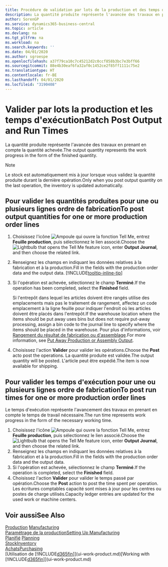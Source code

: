 ```yaml
---
title: Procédure de validation par lots de la production et des temps d'exécution | Microsoft Docs
description: La quantité produite représente l'avancée des travaux en prenant en compte la quantité achevée.
author: SorenGP
ms.service: dynamics365-business-central
ms.topic: article
ms.devlang: na
ms.tgt_pltfrm: na
ms.workload: na
ms.search.keywords: ''
ms.date: 04/01/2020
ms.author: sgroespe
ms.openlocfilehash: a37f79ca10c7c45212d2c0ccf858b3bc7e3bff66
ms.sourcegitcommit: 88e4b30eaf6fa32af0c1452ce2f85ff1111c75e2
ms.translationtype: HT
ms.contentlocale: fr-BE
ms.lasthandoff: 04/01/2020
ms.locfileid: "3190408"
---
```

# <a name="batch-post-output-and-run-times"></a><span data-ttu-id="51361-103">Valider par lots la production et les temps d'exécution</span><span class="sxs-lookup"><span data-stu-id="51361-103">Batch Post Output and Run Times</span></span>
<span data-ttu-id="51361-104">La quantité produite représente l'avancée des travaux en prenant en compte la quantité achevée.</span><span class="sxs-lookup"><span data-stu-id="51361-104">The output quantity represents the work progress in the form of the finished quantity.</span></span>  

> [!NOTE]
> <span data-ttu-id="51361-105">Le stock est automatiquement mis à jour lorsque vous validez la quantité produite durant la dernière opération.</span><span class="sxs-lookup"><span data-stu-id="51361-105">Only when you post output quantity on the last operation, the inventory is updated automatically.</span></span>  

## <a name="to-post-output-quantities-for-one-or-more-production-order-lines"></a><span data-ttu-id="51361-106">Pour valider les quantités produites pour une ou plusieurs lignes ordre de fabrication</span><span class="sxs-lookup"><span data-stu-id="51361-106">To post output quantities for one or more production order lines</span></span>
1. <span data-ttu-id="51361-107">Choisissez l'icône ![Ampoule qui ouvre la fonction Tell Me](media/ui-search/search_small.png "Dites-moi ce que vous voulez faire"), entrez **Feuille production**, puis sélectionnez le lien associé.</span><span class="sxs-lookup"><span data-stu-id="51361-107">Choose the ![Lightbulb that opens the Tell Me feature](media/ui-search/search_small.png "Tell me what you want to do") icon, enter **Output Journal**, and then choose the related link.</span></span>  
2. <span data-ttu-id="51361-108">Renseignez les champs en indiquant les données relatives à la fabrication et à la production.</span><span class="sxs-lookup"><span data-stu-id="51361-108">Fill in the fields with the production order data and the output data.</span></span> [!INCLUDE[tooltip-inline-tip](includes/tooltip-inline-tip_md.md)]
3. <span data-ttu-id="51361-109">Si l'opération est achevée, sélectionnez le champ **Terminé**.</span><span class="sxs-lookup"><span data-stu-id="51361-109">If the operation has been completed, select the **Finished** field.</span></span>  

    <span data-ttu-id="51361-110">Si l'entrepôt dans lequel les articles doivent être rangés utilise des emplacements mais pas le traitement de rangement, affectez un code emplacement à la ligne feuille pour indiquer l'endroit où les articles doivent être placés dans l'entrepôt.</span><span class="sxs-lookup"><span data-stu-id="51361-110">If the warehouse location where the items should be put away uses bins but does not require put-away processing,  assign a bin code to the journal line to specify where the items should be placed in the warehouse.</span></span> <span data-ttu-id="51361-111">Pour plus d'informations, voir [Rangement du résultat de fabrication ou d'assemblage](warehouse-how-to-put-away-production-output.md).</span><span class="sxs-lookup"><span data-stu-id="51361-111">For more information, see [Put Away Production or Assembly Output](warehouse-how-to-put-away-production-output.md).</span></span>  

4. <span data-ttu-id="51361-112">Choisissez l'action **Valider** pour valider les opérations.</span><span class="sxs-lookup"><span data-stu-id="51361-112">Choose the **Post** acto post the operations.</span></span> <span data-ttu-id="51361-113">La quantité produite est validée.</span><span class="sxs-lookup"><span data-stu-id="51361-113">The output quantity will be posted.</span></span> <span data-ttu-id="51361-114">L'article peut être expédié.</span><span class="sxs-lookup"><span data-stu-id="51361-114">The item is now available for shipping.</span></span>  

## <a name="to-post-run-times-for-one-or-more-production-order-lines"></a><span data-ttu-id="51361-115">Pour valider les temps d'exécution pour une ou plusieurs lignes ordre de fabrication</span><span class="sxs-lookup"><span data-stu-id="51361-115">To post run times for one or more production order lines</span></span>
<span data-ttu-id="51361-116">Le temps d'exécution représente l'avancement des travaux en prenant en compte le temps de travail nécessaire.</span><span class="sxs-lookup"><span data-stu-id="51361-116">The run time represents work progress in the form of the necessary working time.</span></span>    

1.  <span data-ttu-id="51361-117">Choisissez l'icône ![Ampoule qui ouvre la fonction Tell Me](media/ui-search/search_small.png "Dites-moi ce que vous voulez faire"), entrez **Feuille production**, puis sélectionnez le lien associé.</span><span class="sxs-lookup"><span data-stu-id="51361-117">Choose the ![Lightbulb that opens the Tell Me feature](media/ui-search/search_small.png "Tell me what you want to do") icon, enter **Output Journal**, and then choose the related link.</span></span>  
2. <span data-ttu-id="51361-118">Renseignez les champs en indiquant les données relatives à la fabrication et à la production.</span><span class="sxs-lookup"><span data-stu-id="51361-118">Fill in the fields with the production order data and the output data.</span></span>  
3.  <span data-ttu-id="51361-119">Si l'opération est achevée, sélectionnez le champ **Terminé**.</span><span class="sxs-lookup"><span data-stu-id="51361-119">If the operation is completed, select the **Finished** field.</span></span>  
4. <span data-ttu-id="51361-120">Choisissez l'action **Valider** pour valider le temps passé par opération.</span><span class="sxs-lookup"><span data-stu-id="51361-120">Choose the **Post** action to post the time spent per operation.</span></span> <span data-ttu-id="51361-121">Les écritures comptables capacité sont mises à jour pour les centres ou postes de charge utilisés.</span><span class="sxs-lookup"><span data-stu-id="51361-121">Capacity ledger entries are updated for the used work or machine centers.</span></span>

## <a name="see-also"></a><span data-ttu-id="51361-122">Voir aussi</span><span class="sxs-lookup"><span data-stu-id="51361-122">See Also</span></span>  
<span data-ttu-id="51361-123">[Production](production-manage-manufacturing.md)  </span><span class="sxs-lookup"><span data-stu-id="51361-123">[Manufacturing](production-manage-manufacturing.md)  </span></span>  
[<span data-ttu-id="51361-124">Paramétrage de la production</span><span class="sxs-lookup"><span data-stu-id="51361-124">Setting Up Manufacturing</span></span>](production-configure-production-processes.md)  
<span data-ttu-id="51361-125">[Planifié](production-planning.md)    </span><span class="sxs-lookup"><span data-stu-id="51361-125">[Planning](production-planning.md)    </span></span>  
[<span data-ttu-id="51361-126">Stock</span><span class="sxs-lookup"><span data-stu-id="51361-126">Inventory</span></span>](inventory-manage-inventory.md)  
[<span data-ttu-id="51361-127">Achats</span><span class="sxs-lookup"><span data-stu-id="51361-127">Purchasing</span></span>](purchasing-manage-purchasing.md)  
<span data-ttu-id="51361-128">[Utilisation de [!INCLUDE[d365fin](includes/d365fin_md.md)]](ui-work-product.md)</span><span class="sxs-lookup"><span data-stu-id="51361-128">[Working with [!INCLUDE[d365fin](includes/d365fin_md.md)]](ui-work-product.md)</span></span>
